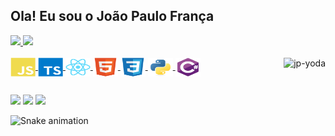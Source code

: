 ## Ola! Eu sou o João Paulo França 
 <div>
  <a href="https://github.com/joaopaulofranca">
  <img height="180em" src="https://github-readme-stats.vercel.app/api?username=joaopaulofranca&show_icons=true&theme=midnight-purple&include_all_commits=true&count_private=true"/>
  <img height="180em" src="https://github-readme-stats.vercel.app/api/top-langs/?username=joaopaulofranca&layout=compact&langs_count=7&theme=midnight-purple"/>
</div>
<div style="display: inline_block"><br>
  <img align="center" alt="jp-Js" height="30" width="40" src="https://raw.githubusercontent.com/devicons/devicon/master/icons/javascript/javascript-plain.svg">
  <img align="center" alt="jp-Ts" height="30" width="40" src="https://raw.githubusercontent.com/devicons/devicon/master/icons/typescript/typescript-plain.svg">
  <img align="center" alt="jp-React" height="30" width="40" src="https://raw.githubusercontent.com/devicons/devicon/master/icons/react/react-original.svg">
  <img align="center" alt="jp-HTML" height="30" width="40" src="https://raw.githubusercontent.com/devicons/devicon/master/icons/html5/html5-original.svg">
  <img align="center" alt="jp-CSS" height="30" width="40" src="https://raw.githubusercontent.com/devicons/devicon/master/icons/css3/css3-original.svg">
  <img align="center" alt="jp-Python" height="30" width="40" src="https://raw.githubusercontent.com/devicons/devicon/master/icons/python/python-original.svg">
  <img align="center" alt="jp-Csharp" height="30" width="40" src="https://raw.githubusercontent.com/devicons/devicon/master/icons/csharp/csharp-original.svg">
  <img align="right" alt="jp-yoda" src="https://www.icegif.com/wp-content/uploads/coffee-icegif-7.gif">
</div>
  
  ##
 
<div> 
  <a href="https://www.instagram.com/joaopaulofs96/" target="_blank"><img src="https://img.shields.io/badge/-Instagram-%23E4405F?style=for-the-badge&logo=instagram&logoColor=white" target="_blank"></a>
  <a href = "email:joaopaulofranca211@gmail.com"><img src="https://img.shields.io/badge/-Gmail-%23333?style=for-the-badge&logo=gmail&logoColor=white" target="_blank"></a>
  <a href="https://www.linkedin.com/in/jo%C3%A3o-paulo-fran%C3%A7a-silva-62808a1a3/" target="_blank"><img src="https://img.shields.io/badge/-LinkedIn-%230077B5?style=for-the-badge&logo=linkedin&logoColor=white" target="_blank"></a> 
 
  ![Snake animation](https://github.com/joaopaulofranca/joaopaulofranca/blob/output/github-contribution-grid-snake.svg)
 
</div>


